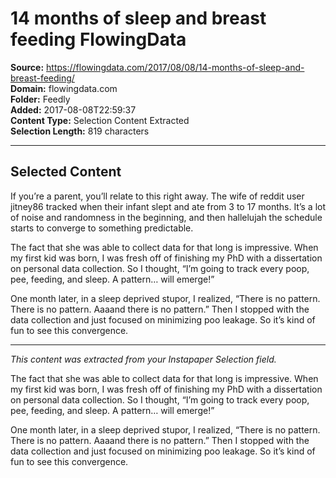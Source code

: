 # 14 months of sleep and breast feeding FlowingData

**Source:** https://flowingdata.com/2017/08/08/14-months-of-sleep-and-breast-feeding/  
**Domain:** flowingdata.com  
**Folder:** Feedly  
**Added:** 2017-08-08T22:59:37  
**Content Type:** Selection Content Extracted  
**Selection Length:** 819 characters  


---

## Selected Content

If you’re a parent, you’ll relate to this right away. The wife of reddit user jitney86 tracked when their infant slept and ate from 3 to 17 months. It’s a lot of noise and randomness in the beginning, and then hallelujah the schedule starts to converge to something predictable.

The fact that she was able to collect data for that long is impressive. When my first kid was born, I was fresh off of finishing my PhD with a dissertation on personal data collection. So I thought, “I’m going to track every poop, pee, feeding, and sleep. A pattern… will emerge!”

One month later, in a sleep deprived stupor, I realized, “There is no pattern. There is no pattern. Aaaand there is no pattern.” Then I stopped with the data collection and just focused on minimizing poo leakage. So it’s kind of fun to see this convergence.

---

*This content was extracted from your Instapaper Selection field.*

The fact that she was able to collect data for that long is impressive. When my first kid was born, I was fresh off of finishing my PhD with a dissertation on personal data collection. So I thought, “I’m going to track every poop, pee, feeding, and sleep. A pattern… will emerge!”

One month later, in a sleep deprived stupor, I realized, “There is no pattern. There is no pattern. Aaaand there is no pattern.” Then I stopped with the data collection and just focused on minimizing poo leakage. So it’s kind of fun to see this convergence.
